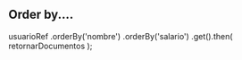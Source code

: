 
## Order by....
usuarioRef
    .orderBy('nombre')
    .orderBy('salario')
    .get().then( retornarDocumentos );